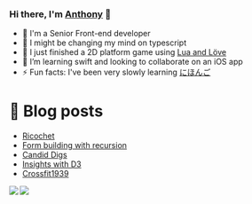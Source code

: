 ### Hi there, I'm [Anthony](https://keatinganthony.com) 👋


- 🔭 I'm a Senior Front-end developer
- 🌱 I might be changing my mind on typescript
- 🤖 I just finished a 2D platform game using [Lua and Löve](https://github.com/anthonyk1225/ricochet)
- 👯 I’m learning swift and looking to collaborate on an iOS app
- ⚡ Fun facts: I've been very slowly learning [にほんご](https://www.japansociety.org/)

# 🚨 Blog posts
<!-- BLOG-POST-LIST:START -->
- [Ricochet](https://keatinganthony.com/ricochet/)
- [Form building with recursion](https://keatinganthony.com/recursion/)
- [Candid Digs](https://keatinganthony.com/candiddigs/)
- [Insights with D3](https://keatinganthony.com/d3/)
- [Crossfit1939](https://keatinganthony.com/crossfit1939/)
<!-- BLOG-POST-LIST:END -->

<img align="left" src="https://github-readme-stats.vercel.app/api/top-langs/?username=anthonyk1225&layout=compact&hide_border=true&show_icons=true"/>
<img align="left" src="https://github-readme-stats.vercel.app/api?username=anthonyk1225&hide_border=true&show_icons=true"/>
